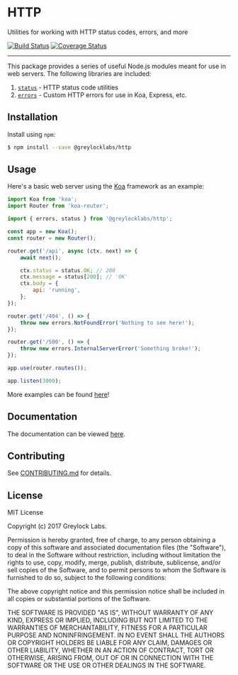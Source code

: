 # HTTP

Utilities for working with HTTP status codes, errors, and more

[![Build Status](https://travis-ci.org/greylocklabs/http.svg?branch=master)](https://travis-ci.org/greylocklabs/http)
[![Coverage Status](https://coveralls.io/repos/github/greylocklabs/http/badge.svg?branch=master)](https://coveralls.io/github/greylocklabs/http?branch=master)

---

This package provides a series of useful Node.js modules meant for use in web servers. The following libraries are
included:

1. [`status`](src/status) - HTTP status code utilities
2. [`errors`](src/errors) - Custom HTTP errors for use in Koa, Express, etc.

## Installation

Install using `npm`:

```sh
$ npm install --save @greylocklabs/http
```

## Usage

Here's a basic web server using the [Koa](http://koajs.com) framework as an example:

```js
import Koa from 'koa';
import Router from 'koa-router';

import { errors, status } from '@greylocklabs/http';

const app = new Koa();
const router = new Router();

router.get('/api', async (ctx, next) => {
    await next();

    ctx.status = status.OK; // 200
    ctx.message = status[200]; // 'OK'
    ctx.body = {
        api: 'running',
    };
});

router.get('/404', () => {
    throw new errors.NotFoundError('Nothing to see here!');
});

router.get('/500', () => {
    throw new errors.InternalServerError('Something broke!');
});

app.use(router.routes());

app.listen(3000);
```

More examples can be found [here](examples)!

## Documentation

The documentation can be viewed [here](https://doclets.io/greylocklabs/http/master).

## Contributing

See [CONTRIBUTING.md](.github/CONTRIBUTING.md) for details.

## License

MIT License

Copyright (c) 2017 Greylock Labs.

Permission is hereby granted, free of charge, to any person obtaining a copy
of this software and associated documentation files (the "Software"), to deal
in the Software without restriction, including without limitation the rights
to use, copy, modify, merge, publish, distribute, sublicense, and/or sell
copies of the Software, and to permit persons to whom the Software is
furnished to do so, subject to the following conditions:

The above copyright notice and this permission notice shall be included in all
copies or substantial portions of the Software.

THE SOFTWARE IS PROVIDED "AS IS", WITHOUT WARRANTY OF ANY KIND, EXPRESS OR
IMPLIED, INCLUDING BUT NOT LIMITED TO THE WARRANTIES OF MERCHANTABILITY,
FITNESS FOR A PARTICULAR PURPOSE AND NONINFRINGEMENT. IN NO EVENT SHALL THE
AUTHORS OR COPYRIGHT HOLDERS BE LIABLE FOR ANY CLAIM, DAMAGES OR OTHER
LIABILITY, WHETHER IN AN ACTION OF CONTRACT, TORT OR OTHERWISE, ARISING FROM,
OUT OF OR IN CONNECTION WITH THE SOFTWARE OR THE USE OR OTHER DEALINGS IN THE
SOFTWARE.
